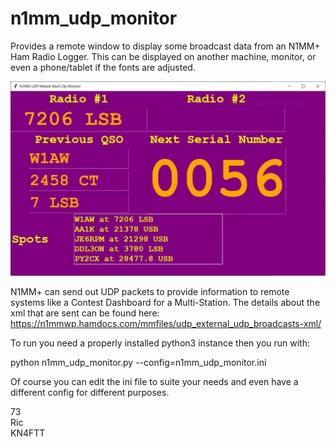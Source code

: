# n1mm_udp_monitor
Provides a remote window to display some broadcast data from an N1MM+ Ham Radio Logger. This can be displayed on another machine, monitor, or even a phone/tablet if the fonts are adjusted.

![N1MM UDP Monitor Screenshot](https://raw.githubusercontent.com/Swift34/n1mm_udp_monitor/main/n1mm_udp_monitor.JPG "N1MM_UDP_Monitor Screenshot")

N1MM+ can send out UDP packets to provide information to remote systems like a Contest Dashboard for a Multi-Station. The details about the xml that are sent can be found here: https://n1mmwp.hamdocs.com/mmfiles/udp_external_udp_broadcasts-xml/

To run you need a properly installed python3 instance then you run with:

python n1mm_udp_monitor.py --config=n1mm_udp_monitor.ini

Of course you can edit the ini file to suite your needs and even have a different config for different purposes.

73<br>
Ric<br>
KN4FTT
